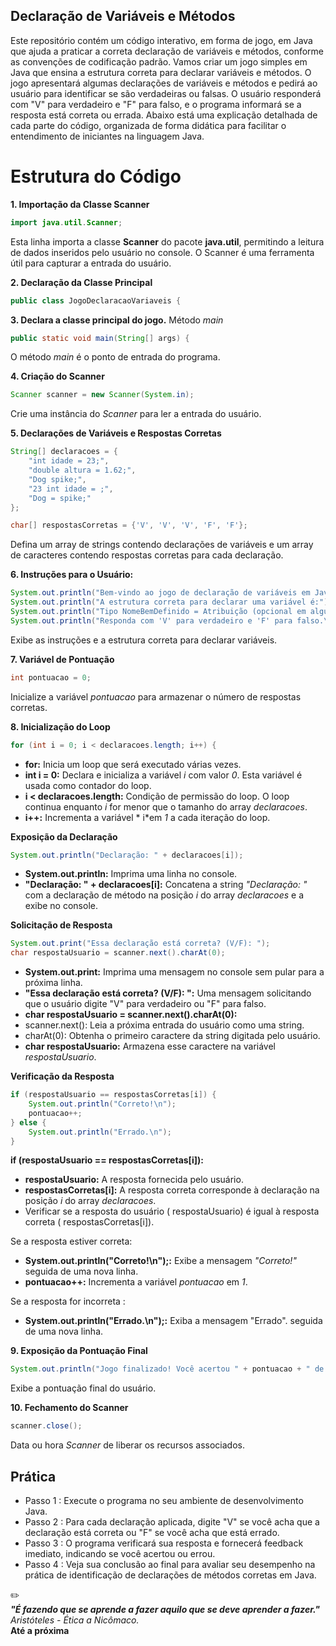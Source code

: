 ## Declaração de Variáveis e Métodos

Este repositório contém um código interativo, em forma de jogo, em Java que ajuda a praticar a correta declaração de variáveis e métodos, conforme as convenções de codificação padrão. Vamos criar um jogo simples em Java que ensina a estrutura correta para declarar variáveis e métodos. O jogo apresentará algumas declarações de variáveis e métodos ​​e pedirá ao usuário para identificar se são verdadeiras ou falsas. O usuário responderá com "V" para verdadeiro e "F" para falso, e o programa informará se a resposta está correta ou errada. Abaixo está uma explicação detalhada de cada parte do código, organizada de forma didática para facilitar o entendimento de iniciantes na linguagem Java.

# Estrutura do Código
**1. Importação da Classe Scanner**
``` java
import java.util.Scanner;
```
Esta linha importa a classe **Scanner** do pacote **java.util**, permitindo a leitura de dados inseridos pelo usuário no console. O Scanner é uma ferramenta útil para capturar a entrada do usuário.

**2. Declaração da Classe Principal**
```Java
public class JogoDeclaracaoVariaveis {
```
**3. Declara a classe principal do jogo.**
Método *main*
```Java
public static void main(String[] args) {
```
O método *main* é o ponto de entrada do programa.

**4. Criação do Scanner**
```Java
Scanner scanner = new Scanner(System.in);
```
Crie uma instância do *Scanner* para ler a entrada do usuário.

**5. Declarações de Variáveis ​​e Respostas Corretas**
```Java
String[] declaracoes = {
    "int idade = 23;",
    "double altura = 1.62;",
    "Dog spike;",
    "23 int idade = ;",
    "Dog = spike;"
};

char[] respostasCorretas = {'V', 'V', 'V', 'F', 'F'};
```
Defina um array de strings contendo declarações de variáveis ​​e um array de caracteres contendo respostas corretas para cada declaração.

**6. Instruções para o Usuário:**
```Java
System.out.println("Bem-vindo ao jogo de declaração de variáveis em Java!");
System.out.println("A estrutura correta para declarar uma variável é:");
System.out.println("Tipo NomeBemDefinido = Atribuição (opcional em alguns casos)");
System.out.println("Responda com 'V' para verdadeiro e 'F' para falso.\n");
```
Exibe as instruções e a estrutura correta para declarar variáveis.

**7. Variável de Pontuação**
```Java
int pontuacao = 0;
```
Inicialize a variável *pontuacao* para armazenar o número de respostas corretas.

**8. Inicialização do Loop**
```Java
for (int i = 0; i < declaracoes.length; i++) {
```
- **for:** Inicia um loop que será executado várias vezes.
- **int i = 0:** Declara e inicializa a variável *i* com valor *0*. Esta variável é usada como contador do loop.
- **i < declaracoes.length:** Condição de permissão do loop. O loop continua enquanto *i* for menor que o tamanho do array *declaracoes*.
- **i++:** Incrementa a variável * i*em *1* a cada iteração do loop.

**Exposição da Declaração**
```Java
System.out.println("Declaração: " + declaracoes[i]);
```
- **System.out.println:** Imprima uma linha no console.
- **"Declaração: " + declaracoes[i]:** Concatena a string *"Declaração: "* com a declaração de método na posição *i* do array *declaracoes* e a exibe no console.

**Solicitação de Resposta**
```Java
System.out.print("Essa declaração está correta? (V/F): ");
char respostaUsuario = scanner.next().charAt(0);
```
- **System.out.print:** Imprima uma mensagem no console sem pular para a próxima linha.
- **"Essa declaração está correta? (V/F): ":** Uma mensagem solicitando que o usuário digite "V" para verdadeiro ou "F" para falso.
- **char respostaUsuario = scanner.next().charAt(0):**
-  scanner.next(): Leia a próxima entrada do usuário como uma string.
- charAt(0): Obtenha o primeiro caractere da string digitada pelo usuário.
- **char respostaUsuario:** Armazena esse caractere na variável *respostaUsuario*.

**Verificação da Resposta**
```Java
if (respostaUsuario == respostasCorretas[i]) {
    System.out.println("Correto!\n");
    pontuacao++;
} else {
    System.out.println("Errado.\n");
}
```
**if (respostaUsuario == respostasCorretas[i]):**
- **respostaUsuario:** A resposta fornecida pelo usuário.
- **respostasCorretas[i]:** A resposta correta corresponde à declaração na posição *i* do array *declaracoes*.
- Verificar se a resposta do usuário ( respostaUsuario) é igual à resposta correta ( respostasCorretas[i]).

Se a resposta estiver correta:

- **System.out.println("Correto!\n");:** Exibe a mensagem *"Correto!"* seguida de uma nova linha.
- **pontuacao++:** Incrementa a variável *pontuacao* em *1*.

Se a resposta for incorreta :

- **System.out.println("Errado.\n");:** Exiba a mensagem "Errado". seguida de uma nova linha.

**9. Exposição da Pontuação Final**
```Java
System.out.println("Jogo finalizado! Você acertou " + pontuacao + " de " + declaracoes.length + " declarações.");
```
Exibe a pontuação final do usuário.

**10. Fechamento do Scanner**
```Java
scanner.close();
```
Data ou hora *Scanner* de liberar os recursos associados.

## Prática

- Passo 1 : Execute o programa no seu ambiente de desenvolvimento Java.
- Passo 2 : Para cada declaração aplicada, digite "V" se você acha que a declaração está correta ou "F" se você acha que está errado.
- Passo 3 : O programa verificará sua resposta e fornecerá feedback imediato, indicando se você acertou ou errou.
- Passo 4 : Veja sua conclusão ao final para avaliar seu desempenho na prática de identificação de declarações de métodos corretas em Java.

:pencil2:  
**_"É fazendo que se aprende a fazer aquilo que se deve aprender a fazer."_**  
*Aristóteles - Ética a Nicômaco.*  
**Até a próxima**

